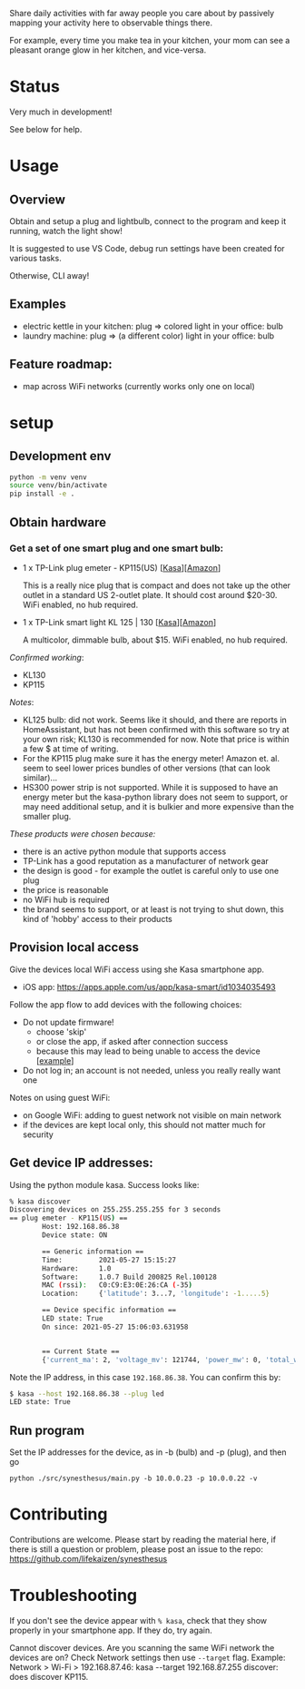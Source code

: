 Share daily activities with far away people you care about
by passively mapping your activity here to observable things there.

For example, every time you make tea in your kitchen,
your mom can see a pleasant orange glow in her kitchen,
and vice-versa.

# Status

Very much in development!

See below for help.

# Usage

## Overview

Obtain and setup a plug and lightbulb, connect to the program and keep it running, watch the light show!

It is suggested to use VS Code, debug run settings have been created for various tasks.

Otherwise, CLI away!

## Examples

- electric kettle in your kitchen: plug => colored light in your office: bulb
- laundry machine: plug => (a different color) light in your office: bulb

## Feature roadmap:

- map across WiFi networks (currently works only one on local)

# setup

## Development env

```sh
python -m venv venv
source venv/bin/activate
pip install -e .
```

## Obtain hardware

### Get a set of one smart plug and one smart bulb:

- 1 x TP-Link plug emeter - KP115(US) [[Kasa](https://www.kasasmart.com/us/products/smart-plugs/kasa-smart-plug-slim-energy-monitoring-kp115)][[Amazon](https://www.amazon.com/Kasa-Energy-Monitoring-Smart-Plug/dp/B08LN3C7WK)]

  This is a really nice plug that is compact and does not take up the other outlet in a standard US 2-outlet plate. It should cost around $20-30. WiFi enabled, no hub required.

- 1 x TP-Link smart light KL 125 | 130 [[Kasa](https://www.kasasmart.com/us/products/smart-lighting/kasa-smart-light-bulb-multicolor-kl130)][[Amazon](https://www.amazon.com/gp/product/B07FZ6PLJG/ref=ppx_yo_dt_b_asin_title_o00_s00)]

  A multicolor, dimmable bulb, about $15. WiFi enabled, no hub required.

_Confirmed working_:

- KL130
- KP115

_Notes_:

- KL125 bulb: did not work. Seems like it should, and there are reports in HomeAssistant, but has not been confirmed with this software so try at your own risk; KL130 is recommended for now. Note that price is within a few $ at time of writing.
- For the KP115 plug make sure it has the energy meter! Amazon et. al. seem to seel lower prices bundles of other versions (that can look similar)...
- HS300 power strip is not supported. While it is supposed to have an energy meter but the kasa-python library does not seem to support, or may need additional setup, and it is bulkier and more expensive than the smaller plug.

_These products were chosen because:_

- there is an active python module that supports access
- TP-Link has a good reputation as a manufacturer of network gear
- the design is good - for example the outlet is careful only to use one plug
- the price is reasonable
- no WiFi hub is required
- the brand seems to support, or at least is not trying to shut down, this kind of 'hobby' access to their products

## Provision local access

Give the devices local WiFi access using she Kasa smartphone app.

- iOS app: https://apps.apple.com/us/app/kasa-smart/id1034035493

Follow the app flow to add devices with the following choices:

- Do not update firmware!
  - choose 'skip'
  - or close the app, if asked after connection success
  - because this may lead to being unable to access the device [[example](https://www.reddit.com/r/TPLinkKasa/comments/k26v9l/psa_tp_link_is_shutting_down_local_api_access/)]
- Do not log in; an account is not needed, unless you really really want one

Notes on using guest WiFi:

- on Google WiFi: adding to guest network not visible on main network
- if the devices are kept local only, this should not matter much for security

## Get device IP addresses:

Using the python module kasa. Success looks like:

```sh
% kasa discover
Discovering devices on 255.255.255.255 for 3 seconds
== plug emeter - KP115(US) ==
        Host: 192.168.86.38
        Device state: ON

        == Generic information ==
        Time:         2021-05-27 15:15:27
        Hardware:     1.0
        Software:     1.0.7 Build 200825 Rel.100128
        MAC (rssi):   C0:C9:E3:0E:26:CA (-35)
        Location:     {'latitude': 3...7, 'longitude': -1.....5}

        == Device specific information ==
        LED state: True
        On since: 2021-05-27 15:06:03.631958


        == Current State ==
        {'current_ma': 2, 'voltage_mv': 121744, 'power_mw': 0, 'total_wh': 0, 'err_code': 0}
```

Note the IP address, in this case `192.168.86.38`. You can confirm this by:

```sh
$ kasa --host 192.168.86.38 --plug led
LED state: True
```

## Run program

Set the IP addresses for the device, as in -b (bulb) and -p (plug), and then go

`python ./src/synesthesus/main.py -b 10.0.0.23 -p 10.0.0.22 -v `

# Contributing

Contributions are welcome. Please start by reading the material here, if there is still a question or problem, please post an issue to the repo: https://github.com/lifekaizen/synesthesus

# Troubleshooting

If you don't see the device appear with `% kasa`, check that they show properly in your smartphone app. If they do, try again.

Cannot discover devices. Are you scanning the same WiFi network the devices are on? Check Network settings then use `--target` flag. Example: Network > Wi-Fi > 192.168.87.46: kasa --target 192.168.87.255 discover: does discover KP115.
